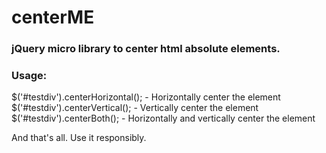<h1>centerME</h1> 
<h3>jQuery micro library to center html absolute elements.</h3>

<h3>Usage:</h3>

$('#testdiv').centerHorizontal(); - Horizontally center the element<br>
$('#testdiv').centerVertical(); - Vertically center the element<br>
$('#testdiv').centerBoth(); - Horizontally and vertically center the element<br>
<p>
And that's all.
Use it responsibly.</p>
